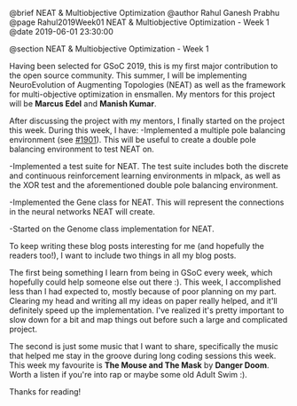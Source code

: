 @brief NEAT & Multiobjective Optimization
@author Rahul Ganesh Prabhu
@page Rahul2019Week01 NEAT & Multiobjective Optimization - Week 1
@date 2019-06-01 23:30:00

@section NEAT & Multiobjective Optimization - Week 1

Having been selected for GSoC 2019, this is my first major contribution to the open source community. This summer, I will be implementing NeuroEvolution of Augmenting Topologies (NEAT) as well as the framework for multi-objective optimization in ensmallen. My mentors for this project will be **Marcus Edel** and **Manish Kumar**.

After discussing the project with my mentors, I finally started on the project this week. During this week, I have:
-Implemented a multiple pole balancing environment (see [#1901](https://github.com/mlpack/mlpack/pull/1901#pullrequestreview-242319420)). This will be useful to create a double pole balancing environment to test NEAT on.

-Implemented a test suite for NEAT. The test suite includes both the discrete and continuous reinforcement learning environments in mlpack, as well as the XOR test and the aforementioned double pole balancing environment.

-Implemented the Gene class for NEAT. This will represent the connections in the neural networks NEAT will create.

-Started on the Genome class implementation for NEAT.

To keep writing these blog posts interesting for me (and hopefully the readers too!), I want to include two things in all my blog posts.

The first being something I learn from being in GSoC every week, which hopefully could help someone else out there :). This week, I accomplished less than I had expected to, mostly because of poor planning on my part. Clearing my head and writing all my ideas on paper really helped, and it'll definitely speed up the implementation. I've realized it's pretty important to slow down for a bit and map things out before such a large and complicated project.

The second is just some music that I want to share, specifically the music that helped me stay in the groove during long coding sessions this week. This week my favourite is **The Mouse and The Mask** by **Danger Doom**. Worth a listen if you're into rap or maybe some old Adult Swim :).

Thanks for reading!
